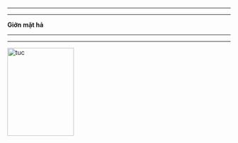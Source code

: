 <!DOCTYPE html>
<html lang="vi">
  <head>
    <meta charset="UTF-8" />
    <meta name="viewport" content="width=\, initial-scale=1.0" />
    <title>Document</title>
  </head>
  <body>
    <hr />
    <hr />
    <b> <p>Giỡn mặt hả</p></b>
    <hr />
    <hr />
    <img
      src="80968576_1485758294904657_821485673012789248_n_FXMZ.webp"
      width="150"
      height="200"
      alt="tuc"
    />
  </body>
</html>

